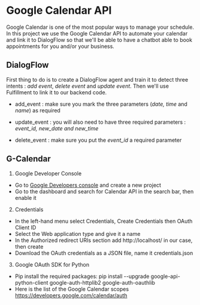 # Google Calendar API

Google Calendar is one of the most popular ways to manage your schedule. In this project we use the Google Calendar API to automate your calendar and link it to DialogFlow so that we'll be able to have a chatbot able to book appointments for you and/or your business.

## DialogFlow

First thing to do is to create a DialogFlow agent and train it to detect three intents : _add event_, _delete event_ and _update event_. Then we'll use Fulfillment to link it to our backend code.

- add_event : make sure you mark the three parameters (_date, time_ and _name_) as required

- update_event : you will also need to have three required parameters : _event_id, new_date and new_time_

- delete_event : make sure you put the _event_id_ a required parameter

## G-Calendar

1.	Google Developer Console
  -	Go to [Google Developers console](https://console.developers.google.com/) and create a new project
  -	Go to the dashboard and search for Calendar API in the search bar, then enable it
  
2.	Credentials
-	In the left-hand menu select Credentials, Create Credentials then OAuth Client ID
-	Select the Web application type and give it a name
-	In the Authorized redirect URIs section add http://localhost/ in our case, then create
-	Download the OAuth credentials as a JSON file, name it credentials.json 
3.	Google OAuth SDK for Python
-	Pip install the required packages:
pip install --upgrade google-api-python-client google-auth-httplib2 google-auth-oauthlib
-	Here is the list of the Google Calendar scopes https://developers.google.com/calendar/auth

